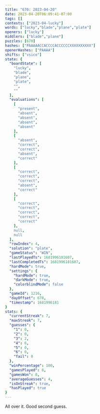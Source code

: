 ```yaml
---
title: "670: 2023-04-20"
date: 2023-04-20T06:09:41-07:00
tags: []
contests: ["2023-04-lucky"]
words: ["lucky","blade","plane","plate"]
openers: ["lucky"]
middlers: ["blade","plane"]
puzzles: [670]
hashes: ["PAAAAACCACCCCACCCCCCXXXXXXXXXX"]
openerHashes: ["PAAAA"]
shifts: ["vsico"]
state: {
  "boardState": [
    "lucky",
    "blade",
    "plane",
    "plate",
    "",
    ""
  ],
  "evaluations": [
    [
      "present",
      "absent",
      "absent",
      "absent",
      "absent"
    ],
    [
      "absent",
      "correct",
      "correct",
      "absent",
      "correct"
    ],
    [
      "correct",
      "correct",
      "correct",
      "absent",
      "correct"
    ],
    [
      "correct",
      "correct",
      "correct",
      "correct",
      "correct"
    ],
    null,
    null
  ],
  "rowIndex": 4,
  "solution": "plate",
  "gameStatus": "WIN",
  "lastPlayedTs": 1681996181607,
  "lastCompletedTs": 1681996181607,
  "hardMode": true,
  "settings": {
    "hardMode": true,
    "darkMode": true,
    "colorblindMode": false
  },
  "gameId": 1216,
  "dayOffset": 670,
  "timestamp": 1681996181
}
stats: {
  "currentStreak": 7,
  "maxStreak": 7,
  "guesses": {
    "1": 0,
    "2": 0,
    "3": 2,
    "4": 6,
    "5": 0,
    "6": 0,
    "fail": 0
  },
  "winPercentage": 100,
  "gamesPlayed": 8,
  "gamesWon": 8,
  "averageGuesses": 4,
  "isOnStreak": true,
  "hasPlayed": true
}
---
```

<!-- more -->
All over it. Good second guess.
